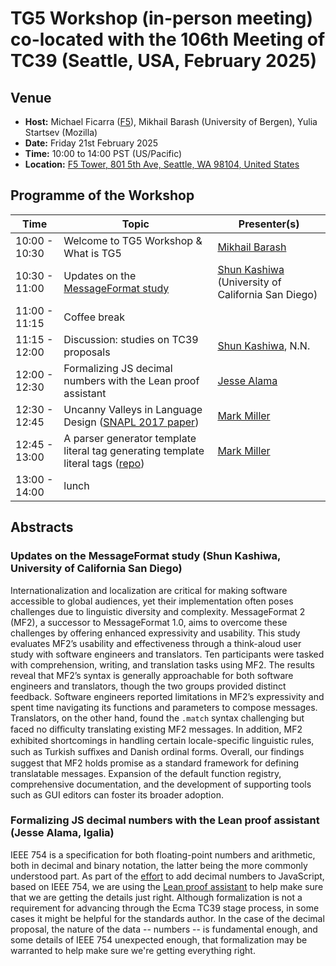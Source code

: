 # TG5 Workshop (in-person meeting) co-located with the 106th Meeting of TC39 (Seattle, USA, February 2025)

## Venue

* **Host:** Michael Ficarra ([F5](https://github.com/orgs/tc39/teams/member-f5)), Mikhail Barash (University of Bergen), Yulia Startsev (Mozilla)
* **Date:** Friday 21st February 2025
* **Time:** 10:00 to 14:00 PST (US/Pacific)
* **Location:** [F5 Tower, 801 5th Ave, Seattle, WA 98104, United States](https://goo.gl/maps/TJSNU3CzviyRN4Rk6)

		
## Programme of the Workshop

|Time|Topic|Presenter(s)|
|---|---|---|
|10:00 - 10:30|Welcome to TG5 Workshop & What is TG5|[Mikhail Barash](https://www4.uib.no/en/find-employees/Mikhail.Barash)|
|10:30 - 11:00|Updates on the [MessageFormat study](https://github.com/tc39/tg5/issues/3)|[Shun Kashiwa](https://shun-k.dev/) (University of California San Diego)|
|11:00 - 11:15|Coffee break||
|11:15 - 12:00|Discussion: studies on TC39 proposals|[Shun Kashiwa](https://shun-k.dev/), N.N.|
|12:00 - 12:30|Formalizing JS decimal numbers with the Lean proof assistant|[Jesse Alama](https://github.com/jessealama)|
|12:30 - 12:45|Uncanny Valleys in Language Design ([SNAPL 2017 paper](https://drops.dagstuhl.de/entities/document/10.4230/LIPIcs.SNAPL.2017.9))|[Mark Miller](https://papers.agoric.com/authors/mark-s-miller/)|
|12:45 - 13:00|A parser generator template literal tag generating template literal tags ([repo](https://github.com/erights/quasiParserGenerator))|[Mark Miller](https://papers.agoric.com/authors/mark-s-miller/)|
|13:00 - 14:00|lunch||

## Abstracts

### Updates on the MessageFormat study (Shun Kashiwa, University of California San Diego)

Internationalization and localization are critical for making software accessible to global audiences,
yet their implementation often poses challenges due to linguistic diversity and complexity.
MessageFormat 2 (MF2), a successor to MessageFormat 1.0, aims to overcome these challenges by offering
enhanced expressivity and usability. This study evaluates MF2’s usability and effectiveness through a think-aloud
user study with software engineers and translators. Ten participants were tasked with comprehension, writing,
and translation tasks using MF2. The results reveal that MF2’s syntax is generally approachable for both software
engineers and translators, though the two groups provided distinct feedback. Software engineers reported limitations
in MF2’s expressivity and spent time navigating its functions and parameters to compose messages. Translators,
on the other hand, found the `.match` syntax challenging but faced no diﬀiculty translating existing MF2 messages.
In addition, MF2 exhibited shortcomings in handling certain locale-specific linguistic rules, such as Turkish suﬀixes
and Danish ordinal forms. Overall, our findings suggest that MF2 holds promise as a standard framework for defining
translatable messages. Expansion of the default function registry, comprehensive documentation, and the development
of supporting tools such as GUI editors can foster its broader adoption.

### Formalizing JS decimal numbers with the Lean proof assistant (Jesse Alama, Igalia)

IEEE 754 is a specification for both floating-point numbers and arithmetic,
both in decimal and binary notation, the latter being the more commonly understood part.
As part of the [effort](https://github.com/tc39/proposal-decimal/) to add decimal numbers to JavaScript,
based on IEEE 754, we are using the [Lean proof assistant](https://lean-lang.org/) to help make sure that we are getting the details just right.
Although formalization is not a requirement for advancing through the Ecma TC39 stage process,
in some cases it might be helpful for the standards author. In the case of the decimal proposal,
the nature of the data -- numbers -- is fundamental enough, and some details of IEEE 754 unexpected enough,
that formalization may be warranted to help make sure we're getting everything right.
